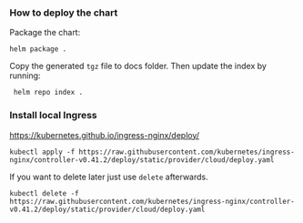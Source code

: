 ### How to deploy the chart

Package the chart:

```
helm package .
```

Copy the generated `tgz` file to docs folder. Then update the index by running:

```
 helm repo index .
```

### Install local Ingress

https://kubernetes.github.io/ingress-nginx/deploy/

```
kubectl apply -f https://raw.githubusercontent.com/kubernetes/ingress-nginx/controller-v0.41.2/deploy/static/provider/cloud/deploy.yaml
```
If you want to delete later just use `delete` afterwards.

```
kubectl delete -f https://raw.githubusercontent.com/kubernetes/ingress-nginx/controller-v0.41.2/deploy/static/provider/cloud/deploy.yaml
```